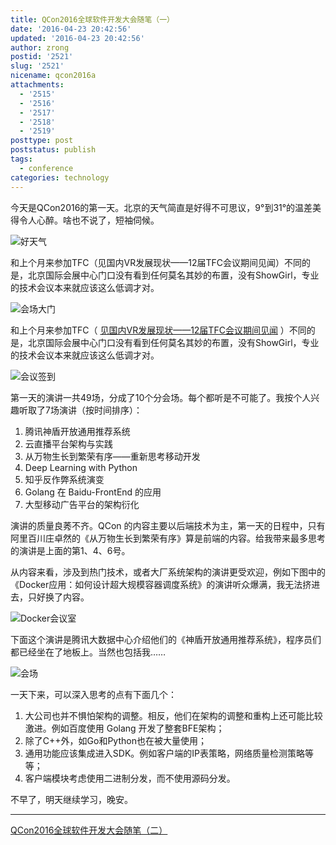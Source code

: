 ```yaml
---
title: QCon2016全球软件开发大会随笔（一）
date: '2016-04-23 20:42:56'
updated: '2016-04-23 20:42:56'
author: zrong
postid: '2521'
slug: '2521'
nicename: qcon2016a
attachments:
  - '2515'
  - '2516'
  - '2517'
  - '2518'
  - '2519'
posttype: post
poststatus: publish
tags:
  - conference
categories: technology
---
```


今天是QCon2016的第一天。北京的天气简直是好得不可思议，9°到31°的温差美得令人心醉。啥也不说了，短袖伺候。

![好天气][51]

和上个月来参加TFC（见国内VR发展现状——12届TFC会议期间见闻）不同的是，北京国际会展中心门口没有看到任何莫名其妙的布置，没有ShowGirl，专业的技术会议本来就应该这么低调才对。

<!--more-->
![会场大门][52]

和上个月来参加TFC（ [见国内VR发展现状——12届TFC会议期间见闻][1] ）不同的是，北京国际会展中心门口没有看到任何莫名其妙的布置，没有ShowGirl，专业的技术会议本来就应该这么低调才对。

![会议签到][53]

第一天的演讲一共49场，分成了10个分会场。每个都听是不可能了。我按个人兴趣听取了7场演讲（按时间排序）：

1. 腾讯神盾开放通用推荐系统
1. 云直播平台架构与实践
1. 从万物生长到繁荣有序——重新思考移动开发
1. Deep Learning with Python
1. 知乎反作弊系统演变
1. Golang 在 Baidu-FrontEnd 的应用
1. 大型移动广告平台的架构衍化

演讲的质量良莠不齐。QCon 的内容主要以后端技术为主，第一天的日程中，只有阿里百川庄卓然的《从万物生长到繁荣有序》算是前端的内容。给我带来最多思考的演讲是上面的第1、4、6号。

从内容来看，涉及到热门技术，或者大厂系统架构的演讲更受欢迎，例如下图中的《Docker应用：如何设计超大规模容器调度系统》的演讲听众爆满，我无法挤进去，只好换了内容。

![Docker会议室][55]

下面这个演讲是腾讯大数据中心介绍他们的《神盾开放通用推荐系统》，程序员们都已经坐在了地板上。当然也包括我……

![会场][54]

一天下来，可以深入思考的点有下面几个：

1. 大公司也并不惧怕架构的调整。相反，他们在架构的调整和重构上还可能比较激进。例如百度使用 Golang 开发了整套BFE架构；
1. 除了C++外，如Go和Python也在被大量使用；
1. 通用功能应该集成进入SDK。例如客户端的IP表策略，网络质量检测策略等等；
1. 客户端模块考虑使用二进制分发，而不使用源码分发。

不早了，明天继续学习，晚安。

----

[QCon2016全球软件开发大会随笔（二）][2]

[1]: http://blog.zengrong.net/post/2460.html
[2]: http://blog.zengrong.net/post/2528.html
[51]: /uploads/2016/04/qcon01.jpg
[52]: /uploads/2016/04/qcon02.jpg
[53]: /uploads/2016/04/qcon03.jpg
[54]: /uploads/2016/04/qcon04.jpg
[55]: /uploads/2016/04/qcon05.jpg
